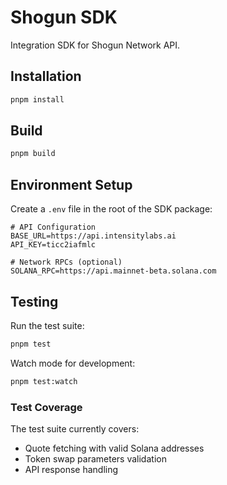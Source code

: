 # Shogun SDK

Integration SDK for Shogun Network API.

## Installation

```bash
pnpm install
```

## Build

```bash
pnpm build
```

## Environment Setup

Create a `.env` file in the root of the SDK package:

```env
# API Configuration
BASE_URL=https://api.intensitylabs.ai
API_KEY=ticc2iafmlc

# Network RPCs (optional)
SOLANA_RPC=https://api.mainnet-beta.solana.com
```

## Testing

Run the test suite:

```bash
pnpm test
```

Watch mode for development:

```bash
pnpm test:watch
```

### Test Coverage
The test suite currently covers:
- Quote fetching with valid Solana addresses
- Token swap parameters validation
- API response handling
